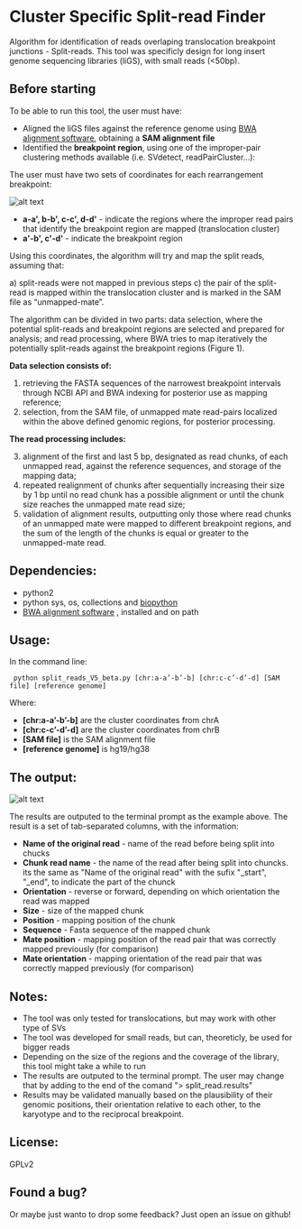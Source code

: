 # Cluster Specific Split-read Finder


Algorithm for identification of reads overlaping translocation breakpoint junctions - Split-reads.
This tool was specificly design for long insert genome sequencing libraries (liGS), with small reads (<50bp).

## Before starting

To be able to run this tool, the user must have:

+ Aligned the liGS files against the reference genome using [BWA alignment software](http://bio-bwa.sourceforge.net/), obtaining a **SAM alignment file**
+ Identified the **breakpoint region**, using one of the improper-pair clustering methods available (i.e. SVdetect, readPairCluster...):

The user must have two sets of coordinates for each rearrangement breakpoint:

![alt text](https://cld.pt/dl/download/9b25e73b-b2ed-47ca-8dea-644442f6600d/clust.png "Read cluster example")

+  **a-a', b-b', c-c', d-d'** - indicate the regions where the improper read pairs that identify the breakpoint region are mapped (translocation cluster)
+ **a'-b', c'-d'** - indicate the breakpoint region

Using this coordinates, the algorithm will try and map the split reads, assuming that:

a) split-reads were not mapped in previous steps
c) the pair of the split-read is mapped within the translocation cluster and is marked in the SAM file as “unmapped-mate”.


The algorithm can be divided in two parts: data selection, where the potential split-reads and breakpoint regions are selected and prepared for analysis; and read processing, where BWA tries to map iteratively the potentially split-reads against the breakpoint regions (Figure 1).

**Data selection consists of:**

1. retrieving the FASTA sequences of the narrowest breakpoint intervals through NCBI API and BWA indexing for posterior use as mapping reference;
2. selection, from the SAM file, of unmapped mate read-pairs localized within the above defined genomic regions, for posterior processing.

**The read processing includes:**

3. alignment of the first and last 5 bp, designated as read chunks, of each unmapped read, against the reference sequences, and storage of the mapping data;
4. repeated realignment of chunks after sequentially increasing their size by 1 bp until no read chunk has a possible alignment or until the chunk size reaches the unmapped mate read size;
5. validation of alignment results, outputting only those where read chunks of an unmapped mate were mapped to different breakpoint regions, and the sum of the length of the chunks is equal or greater to the unmapped-mate read.


## Dependencies:
+ python2
+ python sys, os, collections and [biopython](https://github.com/biopython/biopython)
+ [BWA alignment software](http://bio-bwa.sourceforge.net/) , installed and on path



## Usage:


In the command line:
<pre><code> python split_reads_V5_beta.py [chr:a-a’-b’-b] [chr:c-c’-d’-d] [SAM file] [reference genome]
</code></pre>

Where:
+ **[chr:a-a’-b’-b]** are the cluster coordinates from chrA
+ **[chr:c-c’-d’-d]** are the cluster coordinates from chrB
+ **[SAM file]** is the SAM alignment file
+ **[reference genome]** is hg19/hg38


## The output:

![alt text](https://cld.pt/dl/download/84b984ac-e030-46f7-8c30-1afa9acef55b/splits.png "Split results example")

The results are outputed to the terminal prompt as the example above.
The result is a set of tab-separated columns, with the information:
+ **Name of the original read** - name of the read before being split into chucks
+ **Chunk read name** - the name of the read after being split into chuncks. its the same as "Name of the original read" with the sufix "_start", "_end", to indicate the part of the chunck
+ **Orientation** - reverse or forward, depending on which orientation the read was mapped
+ **Size** - size of the mapped chunk
+ **Position** - mapping position of the chunk
+ **Sequence** - Fasta sequence of the mapped chunk
+ **Mate position** - mapping position of the read pair that was correctly mapped previously (for comparison)
+ **Mate orientation** - mapping orientation of the read pair that was correctly mapped previously (for comparison)


## Notes:

+ The tool was only tested for translocations, but may work with other type of SVs
+ The tool was developed for small reads, but can, theoreticly, be used for bigger reads
+ Depending on the size of the regions and the coverage of the library, this tool might take a while to run
+ The results are outputed to the terminal prompt. The user may change that by adding to the end of the comand "> split_read.results"
+ Results may be validated manually based on the plausibility of their genomic positions, their orientation relative to each other, to the karyotype and to the reciprocal breakpoint.


## License:

GPLv2


## Found a bug?

Or maybe just wanto to drop some feedback? Just open an issue on github!
   